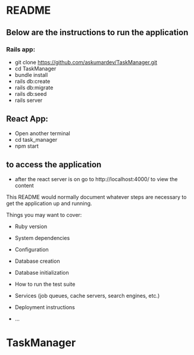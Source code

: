 # README

## Below are the instructions to run the application
### Rails app:
* git clone https://github.com/askumardev/TaskManager.git 
* cd TaskManager
* bundle install
* rails db:create 
* rails db:migrate
* rails db:seed
* rails server

## React App:
* Open another terminal
* cd task_manager
* npm start

## to access the application
* after the react server is on go to http://localhost:4000/ to view the content

This README would normally document whatever steps are necessary to get the
application up and running.

Things you may want to cover:

* Ruby version

* System dependencies

* Configuration

* Database creation

* Database initialization

* How to run the test suite

* Services (job queues, cache servers, search engines, etc.)

* Deployment instructions

* ...
# TaskManager
